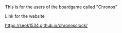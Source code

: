 This is for the users of the boardgame called "Chronos"

Link for the website

https://seok1534.github.io/chronosclock/
